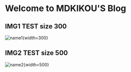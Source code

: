 # Welcome to MDKIKOU'S Blog

## IMG1 TEST size 300
![name1](img/test1.png){width=300}

## IMG2 TEST size 500
![name2](img/test2.jpg){width=500}